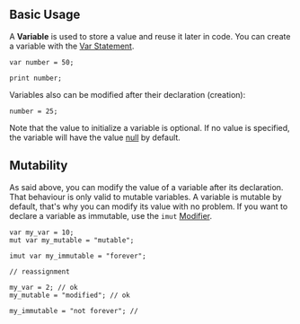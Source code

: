 ## Basic Usage

A **Variable** is used to store a value and reuse it later in code. You can create a variable with the [Var Statement](/doc/language/syntax/statements.md#var-statement).

```
var number = 50;

print number;
```

Variables also can be modified after their declaration (creation):

```
number = 25;
```

Note that the value to initialize a variable is optional. If no value is specified, the variable will have the value [null](/doc/language/syntax/types.md#null) by default.


## Mutability

As said above, you can modify the value of a variable after its declaration. That behaviour is only valid to mutable variables.
A variable is mutable by default, that's why you can modify its value with no problem. If you want to declare a variable as immutable, use the `imut` [Modifier](/doc/language/features/mutability.md).

```
var my_var = 10;
mut var my_mutable = "mutable";

imut var my_immutable = "forever";

// reassignment

my_var = 2; // ok
my_mutable = "modified"; // ok

my_immutable = "not forever"; // 
```